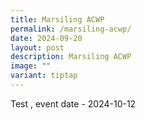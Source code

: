 ```yaml
---
title: Marsiling ACWP
permalink: /marsiling-acwp/
date: 2024-09-20
layout: post
description: Marsiling ACWP
image: ""
variant: tiptap
---
```

<p>Test , event date - 2024-10-12</p>